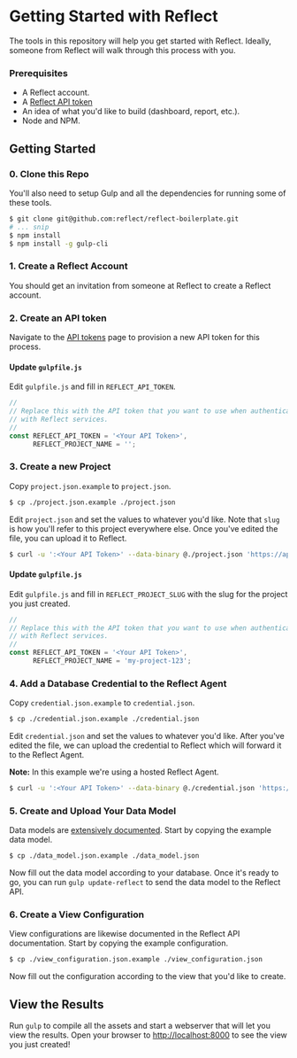 # Getting Started with Reflect 

The tools in this repository will help you get started with Reflect. Ideally,
someone from Reflect will walk through this process with you.

### Prerequisites

* A Reflect account.
* A [Reflect API token](https://app.reflect.io/tokens)
* An idea of what you'd like to build (dashboard, report, etc.).
* Node and NPM.

## Getting Started

### 0. Clone this Repo

You'll also need to setup Gulp and all the dependencies for running some of
these tools.

```bash
$ git clone git@github.com:reflect/reflect-boilerplate.git
# ... snip
$ npm install
$ npm install -g gulp-cli
```

### 1. Create a Reflect Account

You should get an invitation from someone at Reflect to create a Reflect
account.

### 2. Create an API token

Navigate to the [API tokens](https://app.reflect.io/tokens) page to provision a
new API token for this process.

#### Update `gulpfile.js`

Edit `gulpfile.js` and fill in `REFLECT_API_TOKEN`. 

```javascript
//
// Replace this with the API token that you want to use when authenticating
// with Reflect services.
//
const REFLECT_API_TOKEN = '<Your API Token>',
      REFLECT_PROJECT_NAME = '';
```

### 3. Create a new Project

Copy `project.json.example` to `project.json`.

```bash
$ cp ./project.json.example ./project.json
```

Edit `project.json` and set the values to whatever you'd like. Note that `slug`
is how you'll refer to this project everywhere else. Once you've edited the
file, you can upload it to Reflect.

```bash
$ curl -u ':<Your API Token>' --data-binary @./project.json 'https://api.reflect.io/v1/projects'
```

#### Update `gulpfile.js`

Edit `gulpfile.js` and fill in `REFLECT_PROJECT_SLUG` with the slug for the
project you just created.

```javascript
//
// Replace this with the API token that you want to use when authenticating
// with Reflect services.
//
const REFLECT_API_TOKEN = '<Your API Token>',
      REFLECT_PROJECT_NAME = 'my-project-123';
```

### 4. Add a Database Credential to the Reflect Agent

Copy `credential.json.example` to `credential.json`.

```bash
$ cp ./credential.json.example ./credential.json
```

Edit `credential.json` and set the values to whatever you'd like. After you've
edited the file, we can upload the credential to Reflect which will forward it
to the Reflect Agent.

**Note:** In this example we're using a hosted Reflect Agent.

```bash
$ curl -u ':<Your API Token>' --data-binary @./credential.json 'https://api.reflect.io/v1/agents/2/credentials'
```

### 5. Create and Upload Your Data Model

Data models are [extensively
documented](https://docs.reflect.io/reflect-api/#data-models). Start by copying
the example data model.

```bash
$ cp ./data_model.json.example ./data_model.json
```

Now fill out the data model according to your database. Once it's ready to go,
you can run `gulp update-reflect` to send the data model to the Reflect API.

### 6. Create a View Configuration

View configurations are likewise documented in the Reflect API documentation.
Start by copying the example configuration.

```bash
$ cp ./view_configuration.json.example ./view_configuration.json
```

Now fill out the configuration according to the view that you'd like to create.

## View the Results

Run `gulp` to compile all the assets and start a webserver that will let you
view the results. Open your browser to
[http://localhost:8000](http://localhost:8000) to see the view you just
created!

